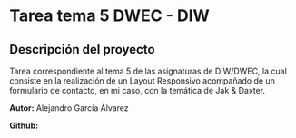 # Tarea tema 5 DWEC - DIW

## Descripción del proyecto

Tarea correspondiente al tema 5 de las asignaturas de DIW/DWEC, la cual consiste en la realización de un Layout Responsivo acompañado de un formulario de contacto, en mi caso, con la temática de Jak & Daxter.

__Autor:__ Alejandro García Álvarez

__Github:__